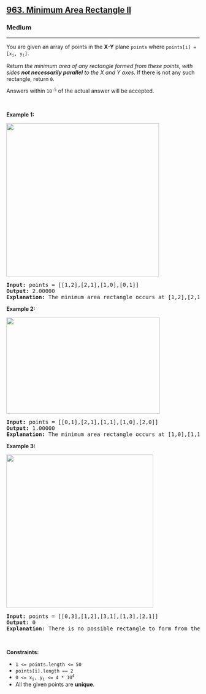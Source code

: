 <h2><a href="https://leetcode.com/problems/minimum-area-rectangle-ii">963. Minimum Area Rectangle II</a></h2><h3>Medium</h3><hr><p>You are given an array of points in the <strong>X-Y</strong> plane <code>points</code> where <code>points[i] = [x<sub>i</sub>, y<sub>i</sub>]</code>.</p>

<p>Return <em>the minimum area of any rectangle formed from these points, with sides <strong>not necessarily parallel</strong> to the X and Y axes</em>. If there is not any such rectangle, return <code>0</code>.</p>

<p>Answers within <code>10<sup>-5</sup></code> of the actual answer will be accepted.</p>

<p>&nbsp;</p>
<p><strong class="example">Example 1:</strong></p>
<img alt="" src="https://assets.leetcode.com/uploads/2018/12/21/1a.png" style="width: 398px; height: 400px;" />
<pre>
<strong>Input:</strong> points = [[1,2],[2,1],[1,0],[0,1]]
<strong>Output:</strong> 2.00000
<strong>Explanation:</strong> The minimum area rectangle occurs at [1,2],[2,1],[1,0],[0,1], with an area of 2.
</pre>

<p><strong class="example">Example 2:</strong></p>
<img alt="" src="https://assets.leetcode.com/uploads/2018/12/22/2.png" style="width: 400px; height: 251px;" />
<pre>
<strong>Input:</strong> points = [[0,1],[2,1],[1,1],[1,0],[2,0]]
<strong>Output:</strong> 1.00000
<strong>Explanation:</strong> The minimum area rectangle occurs at [1,0],[1,1],[2,1],[2,0], with an area of 1.
</pre>

<p><strong class="example">Example 3:</strong></p>
<img alt="" src="https://assets.leetcode.com/uploads/2018/12/22/3.png" style="width: 383px; height: 400px;" />
<pre>
<strong>Input:</strong> points = [[0,3],[1,2],[3,1],[1,3],[2,1]]
<strong>Output:</strong> 0
<strong>Explanation:</strong> There is no possible rectangle to form from these points.
</pre>

<p>&nbsp;</p>
<p><strong>Constraints:</strong></p>

<ul>
	<li><code>1 &lt;= points.length &lt;= 50</code></li>
	<li><code>points[i].length == 2</code></li>
	<li><code>0 &lt;= x<sub>i</sub>, y<sub>i</sub> &lt;= 4 * 10<sup>4</sup></code></li>
	<li>All the given points are <strong>unique</strong>.</li>
</ul>
